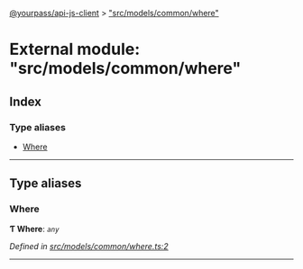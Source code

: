 [@yourpass/api-js-client](../README.md) > ["src/models/common/where"](../modules/_src_models_common_where_.md)

# External module: "src/models/common/where"

## Index

### Type aliases

* [Where](_src_models_common_where_.md#where)

---

## Type aliases

<a id="where"></a>

###  Where

**Ƭ Where**: *`any`*

*Defined in [src/models/common/where.ts:2](https://github.com/yourpass/yourpass-api-js-client/blob/b6d366f/src/models/common/where.ts#L2)*

___

